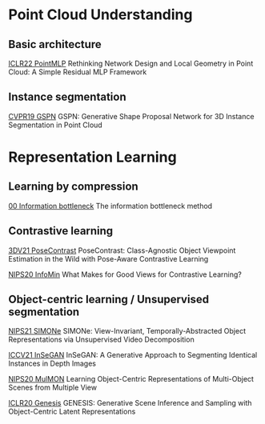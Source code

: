 # Point Cloud Understanding

## Basic architecture

[ICLR22 PointMLP](https://arxiv.org/abs/2202.07123)
Rethinking Network Design and Local Geometry in Point Cloud: A Simple Residual MLP Framework

## Instance segmentation

[CVPR19 GSPN](https://openaccess.thecvf.com/content_CVPR_2019/html/Yi_GSPN_Generative_Shape_Proposal_Network_for_3D_Instance_Segmentation_in_CVPR_2019_paper.html)
GSPN: Generative Shape Proposal Network for 3D Instance Segmentation in Point Cloud


# Representation Learning

## Learning by compression

[00 Information bottleneck](https://arxiv.org/abs/physics/0004057)
The information bottleneck method

## Contrastive learning

[3DV21 PoseContrast](https://ieeexplore.ieee.org/abstract/document/9665831)
PoseContrast: Class-Agnostic Object Viewpoint Estimation in the Wild with Pose-Aware Contrastive Learning

[NIPS20 InfoMin](https://proceedings.neurips.cc/paper/2020/hash/4c2e5eaae9152079b9e95845750bb9ab-Abstract.html)
What Makes for Good Views for Contrastive Learning?

## Object-centric learning / Unsupervised segmentation

[NIPS21 SIMONe](https://proceedings.neurips.cc/paper/2021/hash/a860a7886d7c7e2a8d3eaac96f76dc0d-Abstract.html)
SIMONe: View-Invariant, Temporally-Abstracted Object Representations via Unsupervised Video Decomposition

[ICCV21 InSeGAN](https://openaccess.thecvf.com/content/ICCV2021/html/Cherian_InSeGAN_A_Generative_Approach_to_Segmenting_Identical_Instances_in_Depth_ICCV_2021_paper.html)
InSeGAN: A Generative Approach to Segmenting Identical Instances in Depth Images

[NIPS20 MulMON](https://proceedings.neurips.cc/paper/2020/hash/3d9dabe52805a1ea21864b09f3397593-Abstract.html)
Learning Object-Centric Representations of Multi-Object Scenes from Multiple View

[ICLR20 Genesis](https://arxiv.org/abs/1907.13052)
GENESIS: Generative Scene Inference and Sampling with Object-Centric Latent Representations
